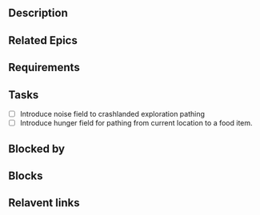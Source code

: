 
## Description
## Related Epics
## Requirements

## Tasks 

- [ ] Introduce noise field to crashlanded exploration pathing
- [ ] Introduce hunger field for pathing from current location to a food item.
## Blocked by 

## Blocks

## Relavent links
